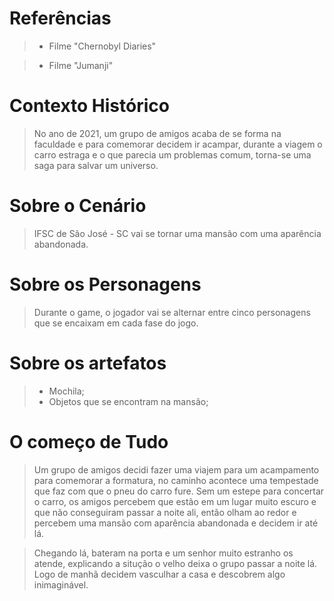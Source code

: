 # Referências

> * Filme "Chernobyl Diaries"  

> * Filme "Jumanji"


# Contexto Histórico

> No ano de 2021, um grupo de amigos acaba de se forma na faculdade e para comemorar decidem ir acampar, durante a viagem o carro estraga e o que parecia um problemas comum, torna-se uma saga para salvar um universo.
> 

# Sobre o Cenário

> IFSC de São José - SC vai se tornar uma mansão com uma aparência abandonada.

# Sobre os Personagens 

> Durante o game, o jogador vai se alternar entre cinco personagens que se encaixam em cada fase do jogo.

# Sobre os artefatos 

> * Mochila;
> * Objetos que se encontram na mansão;

# O começo de Tudo 

> Um grupo de amigos decidi fazer uma viajem para um acampamento para comemorar a formatura, no caminho acontece uma tempestade que faz com que o pneu do carro fure. Sem um estepe para concertar o carro, os amigos percebem que estão em um lugar muito escuro e que não conseguiram passar a noite ali, então olham ao redor e percebem uma mansão com aparência abandonada e decidem ir até lá. 

> Chegando lá, bateram na porta e um senhor muito estranho os atende, explicando a situção o velho deixa o grupo passar a noite lá. Logo de manhã decidem vasculhar a casa e descobrem algo inimaginável.


